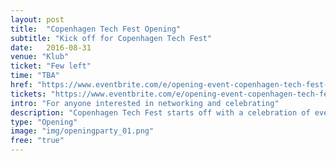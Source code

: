 ```yaml
---
layout: post
title:  "Copenhagen Tech Fest Opening"
subtitle: "Kick off for Copenhagen Tech Fest"
date:   2016-08-31
venue: "Klub"
ticket: "Few left"
time: "TBA"
href: "https://www.eventbrite.com/e/opening-event-copenhagen-tech-fest-tickets-27382496785"
tickets: "https://www.eventbrite.com/e/opening-event-copenhagen-tech-fest-tickets-27382496785"
intro: "For anyone interested in networking and celebrating"
description: "Copenhagen Tech Fest starts off with a celebration of everything techy. Presentations by: Morten Elk, Founder and CEO of Simplesite, Andreas Cleve, CEO and Co-founder, Corti Labs. Debate between three spokespersons for entrepreneurship: Ida Auken (Radikale Venstre), Rene Gade (Alternativet), and Jakob Engel-Schmidt (Venstre). Moderated by Niels Lund (editor-in-chief, Børsen). Presentations of major events during Copenhagen Tech Fest: CopenX, Coldfront Conference, Design Matters, Copenhagen Frontenders September and Komfo Social Media Summit. Note: The talks will be in Danish."
type: "Opening"
image: "img/openingparty_01.png"
free: "true"
---
```


